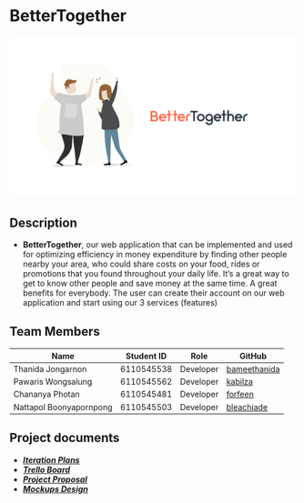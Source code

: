 # BetterTogether
![Logo](plain_logo2.jpg)
## Description

- **BetterTogether**, our web application that can be implemented and used for optimizing efficiency in money expenditure by finding other people nearby your area, who could share costs on your food, rides or promotions that you found throughout your daily life. It’s a great way to get to know other people and save money at the same time. A great benefits for everybody. The user can create their account on our web application and start using our 3 services (features)

## Team Members
| Name | Student ID | Role | GitHub |
| --- | --- | --- | --- |
| Thanida Jongarnon | 6110545538 | Developer | [bameethanida](https://github.com/bameethanida) |
| Pawaris Wongsalung | 6110545562 | Developer | [kabilza](https://github.com/kabilza) |
| Chananya Photan | 6110545481 | Developer | [forfeen](https://github.com/forfeen) |
| Nattapol Boonyapornpong | 6110545503 | Developer | [bleachjade](https://github.com/bleachjade) |

## Project documents
- ***[Iteration Plans](https://docs.google.com/document/d/12p_Q9lJGcFmxHFXDqpTGRPNsecd8QeMzd4vc9adesV8/edit?usp=sharing)***
- ***[Trello Board](https://trello.com/b/LlTAdYnN/bettertogether)***
- ***[Project Proposal](https://docs.google.com/document/d/1llsbVdOLaALymVtk0Ri6rGM3YudRvHal9JsArOEHnYU/edit#)***
- ***[Mockups Design](https://drive.google.com/drive/u/1/folders/1sMbkb3lHPt1bKVLKOyiRq-pkF06_ePIt)***